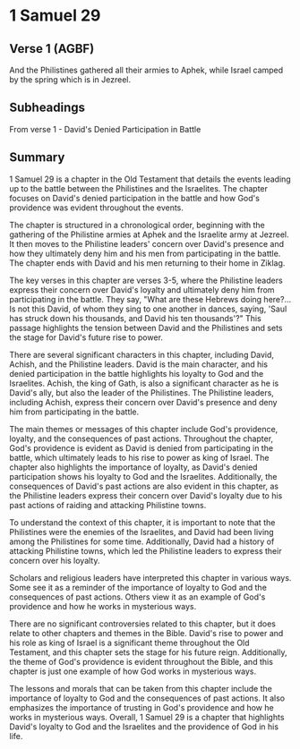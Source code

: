 # 1 Samuel 29

## Verse 1 (AGBF)

And the Philistines gathered all their armies to Aphek, while Israel camped by the spring which is in Jezreel.

## Subheadings

From verse 1 - David's Denied Participation in Battle

## Summary

1 Samuel 29 is a chapter in the Old Testament that details the events leading up to the battle between the Philistines and the Israelites. The chapter focuses on David's denied participation in the battle and how God's providence was evident throughout the events.

The chapter is structured in a chronological order, beginning with the gathering of the Philistine armies at Aphek and the Israelite army at Jezreel. It then moves to the Philistine leaders' concern over David's presence and how they ultimately deny him and his men from participating in the battle. The chapter ends with David and his men returning to their home in Ziklag.

The key verses in this chapter are verses 3-5, where the Philistine leaders express their concern over David's loyalty and ultimately deny him from participating in the battle. They say, "What are these Hebrews doing here?... Is not this David, of whom they sing to one another in dances, saying, 'Saul has struck down his thousands, and David his ten thousands'?" This passage highlights the tension between David and the Philistines and sets the stage for David's future rise to power.

There are several significant characters in this chapter, including David, Achish, and the Philistine leaders. David is the main character, and his denied participation in the battle highlights his loyalty to God and the Israelites. Achish, the king of Gath, is also a significant character as he is David's ally, but also the leader of the Philistines. The Philistine leaders, including Achish, express their concern over David's presence and deny him from participating in the battle.

The main themes or messages of this chapter include God's providence, loyalty, and the consequences of past actions. Throughout the chapter, God's providence is evident as David is denied from participating in the battle, which ultimately leads to his rise to power as king of Israel. The chapter also highlights the importance of loyalty, as David's denied participation shows his loyalty to God and the Israelites. Additionally, the consequences of David's past actions are also evident in this chapter, as the Philistine leaders express their concern over David's loyalty due to his past actions of raiding and attacking Philistine towns.

To understand the context of this chapter, it is important to note that the Philistines were the enemies of the Israelites, and David had been living among the Philistines for some time. Additionally, David had a history of attacking Philistine towns, which led the Philistine leaders to express their concern over his loyalty.

Scholars and religious leaders have interpreted this chapter in various ways. Some see it as a reminder of the importance of loyalty to God and the consequences of past actions. Others view it as an example of God's providence and how he works in mysterious ways.

There are no significant controversies related to this chapter, but it does relate to other chapters and themes in the Bible. David's rise to power and his role as king of Israel is a significant theme throughout the Old Testament, and this chapter sets the stage for his future reign. Additionally, the theme of God's providence is evident throughout the Bible, and this chapter is just one example of how God works in mysterious ways.

The lessons and morals that can be taken from this chapter include the importance of loyalty to God and the consequences of past actions. It also emphasizes the importance of trusting in God's providence and how he works in mysterious ways. Overall, 1 Samuel 29 is a chapter that highlights David's loyalty to God and the Israelites and the providence of God in his life.